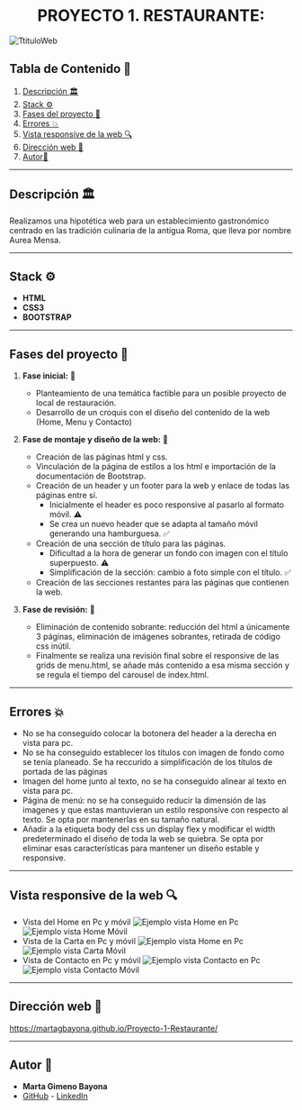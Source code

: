 
<h1 align="center"> PROYECTO 1. RESTAURANTE: </h1>


<image src="./img/titleHome.png" alt="TtituloWeb">

## Tabla de Contenido :file_folder:

1. [Descripción :classical_building:](#descripción-classical_building)
2. [Stack :gear:](#stack-gear) 
3. [Fases del proyecto :open_book:](#fases-del-proyecto-open_book) 
4. [Errores :boom:](#errores-boom)
5. [Vista responsive de la web :mag:](#vista-responsive-de-la-web-mag) 
6. [Dirección web :dart:](#dirección-web-dart) 
7. [Autor:wave:](#autor-wave) 
***

## Descripción :classical_building:

Realizamos una hipotética web para un establecimiento gastronómico centrado en las tradición culinaria de la antigua Roma, que lleva por nombre Aurea Mensa.

***

## Stack :gear:

- **HTML**
- **CSS3**
- **BOOTSTRAP**

***

## Fases del proyecto :open_book:

 1. **Fase inicial:** :art:

    - Planteamiento de una temática factible para un posible proyecto de local de restauración.
    - Desarrollo de un croquis con el diseño del contenido de la web (Home, Menu y Contacto)

2. **Fase de montaje y diseño de la web:** :jigsaw:

    - Creación de las páginas html y css.
    - Vinculación de la página de estilos a los html e importación de la documentación de Bootstrap.
    - Creación de un header y un footer para la web y enlace de todas las páginas entre sí.
        - Inicialmente el header es poco responsive al pasarlo al formato móvil. :warning: 
        - Se crea un nuevo header que se adapta al tamaño móvil generando una hamburguesa. :white_check_mark:
    - Creación de una sección de título para las páginas.
        - Dificultad a la hora de generar un fondo con imagen con el título superpuesto. :warning: 
        - Simplificación de la sección: cambio a foto simple con el título. :white_check_mark:
    - Creación de las secciones restantes para las páginas que contienen la web. 
3. **Fase de revisión:** :dizzy:
    - Eliminación de contenido sobrante: reducción del html a únicamente 3 páginas, eliminación de imágenes sobrantes, retirada de código css inútil.
    - Finalmente se realiza una revisión final sobre el responsive de las grids de menu.html, se añade más contenido a esa misma sección y se regula el tiempo del carousel de index.html.

***

## Errores :boom:

- No se ha conseguido colocar la botonera del header a la derecha en vista para pc.
- No se ha conseguido establecer los títulos con imagen de fondo como se tenía planeado. Se ha reccurido a simplificación de los títulos de portada de las páginas
- Imagen del home junto al texto, no se ha conseguido alinear al texto en vista para pc.
- Página de menú: no se ha conseguido reducir la dimensión de las imagenes y que estas mantuvieran un estilo responsive con respecto al texto. Se opta por mantenerlas en su tamaño natural.
- Añadir a la etiqueta body del css un display flex y modificar el width predeterminado el diseño de toda la web se quiebra. Se opta por eliminar esas características para mantener un diseño estable y responsive.

***

## Vista responsive de la web :mag:

- Vista del Home en Pc y móvil
        <image src="./img/ejemploIndexPc.png" alt="Ejemplo vista Home en Pc">
        <image src="./img/ejemploIndexPhone.png" alt="Ejemplo vista Home Móvil">
- Vista de la Carta en Pc y móvil
        <image src="./img/ejCartaPc.png" alt="Ejemplo vista Home en Pc">
        <image src="./img/ejemploCartaMovil.png" alt="Ejemplo vista Carta Móvil">
- Vista de Contacto en Pc y móvil
        <image src="./img/ejemploContactoPc.png" alt="Ejemplo vista Contacto en Pc">
        <image src="./img/ejemploContactoMovil.png" alt="Ejemplo vista Contacto Móvil">

***

## Dirección web :dart:

https://martagbayona.github.io/Proyecto-1-Restaurante/

***
## Autor :wave:

- **Marta Gimeno Bayona**
- [GitHub](https://github.com/MartaGBayona) - [LinkedIn](https://www.linkedin.com/in/martagbayona/)
